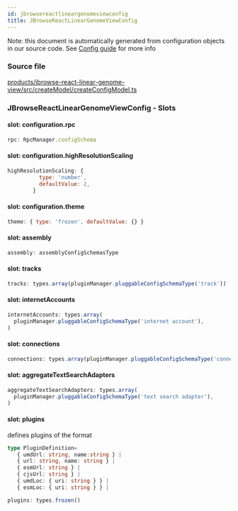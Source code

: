 ```yaml
---
id: jbrowsereactlineargenomeviewconfig
title: JBrowseReactLinearGenomeViewConfig
---
```


Note: this document is automatically generated from configuration objects in our
source code. See [Config guide](/docs/config_guide) for more info

### Source file

[products/jbrowse-react-linear-genome-view/src/createModel/createConfigModel.ts](https://github.com/GMOD/jbrowse-components/blob/main/products/jbrowse-react-linear-genome-view/src/createModel/createConfigModel.ts)

### JBrowseReactLinearGenomeViewConfig - Slots

#### slot: configuration.rpc

```js
rpc: RpcManager.configSchema
```

#### slot: configuration.highResolutionScaling

```js
highResolutionScaling: {
          type: 'number',
          defaultValue: 2,
        }
```

#### slot: configuration.theme

```js
theme: { type: 'frozen', defaultValue: {} }
```

#### slot: assembly

```js
assembly: assemblyConfigSchemasType
```

#### slot: tracks

```js
tracks: types.array(pluginManager.pluggableConfigSchemaType('track'))
```

#### slot: internetAccounts

```js
internetAccounts: types.array(
  pluginManager.pluggableConfigSchemaType('internet account'),
)
```

#### slot: connections

```js
connections: types.array(pluginManager.pluggableConfigSchemaType('connection'))
```

#### slot: aggregateTextSearchAdapters

```js
aggregateTextSearchAdapters: types.array(
  pluginManager.pluggableConfigSchemaType('text search adapter'),
)
```

#### slot: plugins

defines plugins of the format

```typescript
type PluginDefinition=
   { umdUrl: string, name:string } |
   { url: string, name: string } |
   { esmUrl: string } |
   { cjsUrl: string } |
   { umdLoc: { uri: string } } |
   { esmLoc: { uri: string } } |
```

```js
plugins: types.frozen()
```
